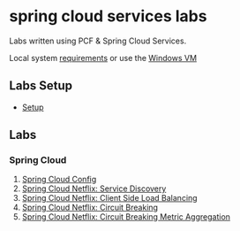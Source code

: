 # spring cloud services labs

Labs written using PCF & Spring Cloud Services.

Local system [requirements](lab-instructions/requirements.md) or use the [Windows VM](lab-instructions/windows-vm.md)

## Labs Setup

* [Setup](lab-instructions/setup.md)

## Labs

### Spring Cloud
1. [Spring Cloud Config](lab-instructions/spring-cloud-config/spring-cloud-services.md)
1. [Spring Cloud Netflix: Service Discovery](lab-instructions/spring-cloud-netflix-service-discovery/spring-cloud-services.md)
1. [Spring Cloud Netflix: Client Side Load Balancing](lab-instructions/spring-cloud-netflix-client-side-load-balancer/spring-cloud-services.md)
1. [Spring Cloud Netflix: Circuit Breaking](lab-instructions/spring-cloud-netflix-circuit-breaking/spring-cloud-services.md)
1. [Spring Cloud Netflix: Circuit Breaking Metric Aggregation](lab-instructions/spring-cloud-netflix-circuit-breaking-metric-aggregation/spring-cloud-services.md)
